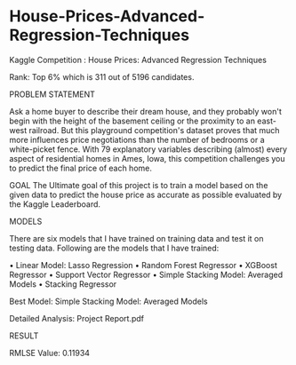 # House-Prices-Advanced-Regression-Techniques
Kaggle Competition : House Prices: Advanced Regression Techniques

Rank: Top 6% which is 311 out of 5196 candidates.

PROBLEM STATEMENT

Ask a home buyer to describe their dream house, and they probably won't begin with the height of the basement ceiling or the proximity to an east-west railroad. But this playground competition's dataset proves that much more influences price negotiations than the number of bedrooms or a white-picket fence.
With 79 explanatory variables describing (almost) every aspect of residential homes in Ames, Iowa, this competition challenges you to predict the final price of each home.

GOAL
The Ultimate goal of this project is to train a model based on the given data to predict the house price as accurate as possible evaluated by the Kaggle Leaderboard. 

MODELS

There are six models that I have trained on training data and test it on testing data. Following are the models that I have trained:

•	Linear Model: Lasso Regression
•	Random Forest Regressor
•	XGBoost Regressor
•	Support Vector Regressor
•	Simple Stacking Model: Averaged Models
•	Stacking Regressor

Best Model: Simple Stacking Model: Averaged Models

Detailed Analysis: Project Report.pdf

RESULT

RMLSE Value: 0.11934

